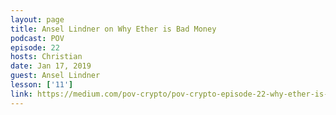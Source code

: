 ```yaml
---
layout: page
title: Ansel Lindner on Why Ether is Bad Money
podcast: POV
episode: 22
hosts: Christian
date: Jan 17, 2019
guest: Ansel Lindner
lesson: ['11']
link: https://medium.com/pov-crypto/pov-crypto-episode-22-why-ether-is-bad-money-w-ansel-lindner-71154308a71a
---
```

